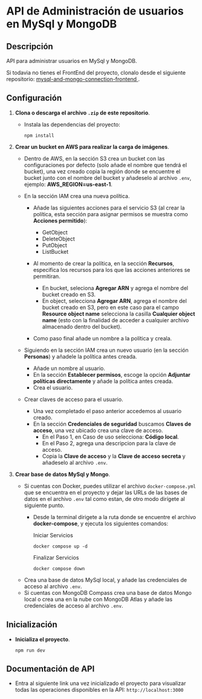 # API de Administración de usuarios en MySql y MongoDB

## Descripción
API para administrar usuarios en MySql y MongoDB.

Si todavia no tienes el FrontEnd del proyecto, clonalo desde el siguiente repositorio: [mysql-and-mongo-connection-frontend
](https://github.com/ValentinHer/mysql-and-mongo-connection-frontend).

## Configuración

1. **Clona o descarga el archivo `.zip` de este repositorio**.
   - Instala las dependencias del proyecto:

        ```
        npm install
        ```

1. **Crear un bucket en AWS para realizar la carga de imágenes**.

   - Dentro de AWS, en la sección S3 crea un bucket con las configuraciones por defecto (solo añade el nombre que tendrá el bucket), una vez creado copia la región donde se encuentre el bucket junto con el nombre del bucket y añadeselo al archivo `.env`, ejemplo: **AWS_REGION=us-east-1**.

   - En la sección IAM crea una nueva política. 
        - Añade las siguientes acciones para el servicio S3 (al crear la política, esta sección para asignar permisos se muestra como **Acciones permitido**):
            * GetObject
            * DeleteObject
            * PutObject
            * ListBucket

        - Al momento de crear la política, en la sección **Recursos**, especifica los recursos para los que las acciones anteriores se permitiran.
          - En bucket, seleciona **Agregar ARN** y agrega el nombre del bucket creado en S3.
          - En object, selecciona **Agregar ARN**, agrega el nombre del bucket creado en S3, pero en este caso para el campo **Resource object name** selecciona la casilla **Cualquier object name** (esto con la finalidad de acceder a cualquier archivo almacenado dentro del bucket).

        - Como paso final añade un nombre a la política y creala.

   - Siguiendo en la sección IAM crea un nuevo usuario (en la sección **Personas**) y añadele la política antes creada.
        - Añade un nombre al usuario.
        - En la sección **Establecer permisos**, escoge la opción **Adjuntar políticas directamente** y añade la política antes creada.
        - Crea el usuario.

   - Crear claves de acceso para el usuario.
        - Una vez completado el paso anterior accedemos al usuario creado.
        - En la sección **Credenciales de seguridad** buscamos **Claves de acceso**, una vez ubicado crea una clave de acceso.
            - En el Paso 1, en Caso de uso selecciona: **Código local**.
            - En el Paso 2, agrega una descripcion para la clave de acceso.
            - Copia la **Clave de acceso** y la **Clave de acceso secreta** y añadeselo al archivo `.env`.

1. **Crear base de datos MySql y Mongo**.
   - Si cuentas con Docker, puedes utilizar el archivo `docker-compose.yml` que se encuentra en el proyecto y dejar las URLs de las bases de datos en el archivo `.env` tal como estan, de otro modo dirígete al siguiente punto.
        - Desde la terminal dirigete a la ruta donde se encuentre el archivo **docker-compose**, y ejecuta los siguientes comandos:
        
            Iniciar Servicios
            ```
            docker compose up -d
            ``` 

            Finalizar Servicios
            ```
            docker compose down
            ``` 
   - Crea una base de datos MySql local, y añade las credenciales de acceso al archivo `.env`.
   - Si cuentas con MongoDB Compass crea una base de datos Mongo local o crea una en la nube con MongoDB Atlas y añade las credenciales de acceso al archivo `.env`.

## Inicialización

- **Inicializa el proyecto**.

    ```
    npm run dev
    ```

## Documentación de API

- Entra al siguiente link una vez inicializado el proyecto para visualizar todas las operaciones disponibles en la API: 
`http://localhost:3000`